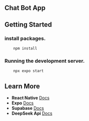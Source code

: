 ## Chat Bot App

## Getting Started

### install packages.

```bash
    npm install
```


### Running the development server.

```bash
    npx expo start
```



## Learn More


- **React Native** [Docs](https://reactnative.dev/docs/getting-started)
- **Expo** [Docs](https://docs.expo.dev/get-started/create-a-project/)
- **Supabase** [Docs](https://supabase.com/docs/guides/getting-started/tutorials/with-expo-react-native)
- **DeepSeek Api** [Docs](https://api-docs.deepseek.com/)


